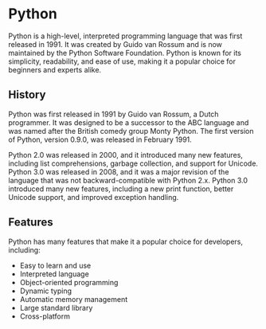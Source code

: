 # Python

Python is a high-level, interpreted programming language that was first released in 1991. It was created by Guido van Rossum and is now maintained by the Python Software Foundation. Python is known for its simplicity, readability, and ease of use, making it a popular choice for beginners and experts alike.

## History

Python was first released in 1991 by Guido van Rossum, a Dutch programmer. It was designed to be a successor to the ABC language and was named after the British comedy group Monty Python. The first version of Python, version 0.9.0, was released in February 1991.

Python 2.0 was released in 2000, and it introduced many new features, including list comprehensions, garbage collection, and support for Unicode. Python 3.0 was released in 2008, and it was a major revision of the language that was not backward-compatible with Python 2.x. Python 3.0 introduced many new features, including a new print function, better Unicode support, and improved exception handling.

## Features

Python has many features that make it a popular choice for developers, including:

- Easy to learn and use
- Interpreted language
- Object-oriented programming
- Dynamic typing
- Automatic memory management
- Large standard library
- Cross-platform
